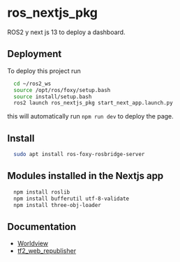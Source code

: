 # ros_nextjs_pkg
ROS2 y next js 13 to deploy a dashboard. 


## Deployment

To deploy this project run 

```bash
  cd ~/ros2_ws
  source /opt/ros/foxy/setup.bash
  source install/setup.bash
  ros2 launch ros_nextjs_pkg start_next_app.launch.py
```
this will automatically run `npm run dev` to deploy the page. 

## Install

```bash
  sudo apt install ros-foxy-rosbridge-server


```

## Modules installed in the Nextjs app
```bash
  npm install roslib
  npm install bufferutil utf-8-validate
  npm install three-obj-loader

```
## Documentation

- [Worldview](https://webviz.io/worldview/#/)
- [tf2_web_republisher](https://github.com/RobotWebTools/tf2_web_republisher)
